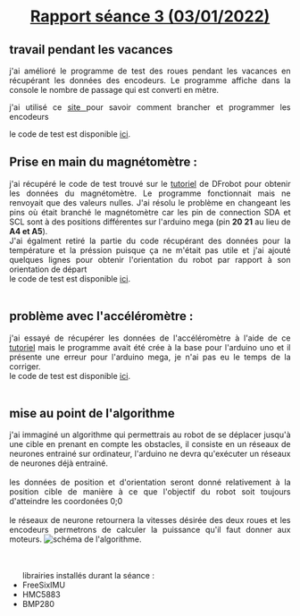 
<h1 style="text-align: center"><u>Rapport séance 3 (03/01/2022)</u></h1>

<h2>travail pendant les vacances</h2>
<div style="text-align: justify">

j'ai amélioré le programme de test des roues pendant les vacances en récupérant les données des encodeurs. Le programme affiche dans la console le nombre de passage qui est converti en mètre.

j'ai utilisé ce <a href="https://automaticaddison.com/calculate-pulses-per-revolution-for-a-dc-motor-with-encoder/"> site </a> pour savoir comment brancher et programmer les encodeurs

le code de test est disponible <a href="https://github.com/PhysicDev/transporteur-autonome/blob/main/code/Tests_basiques/wheel_control/wheel_control.ino"> ici</a>.

</div>

<h2>Prise en main du magnétomètre :</h2>

<div style="text-align: justify">
j'ai récupéré le code de test trouvé sur le <a href="https://wiki.dfrobot.com/10_DOF_Mems_IMU_Sensor_V2.0_SKU__SEN0140"> tutoriel</a> de DFrobot pour obtenir les données du magnétomètre. Le programme fonctionnait mais ne renvoyait que des valeurs nulles. J'ai résolu le problème en changeant les pins où était branché le magnétomètre car les pin de connection SDA et SCL sont à des positions différentes sur l'arduino mega (pin <b>20 21</b> au lieu de <b>A4 et A5</b>).</br> J'ai égalment retiré la partie du code récupérant des données pour la température et la préssion puisque ça ne m'était pas utile et j'ai ajouté quelques lignes pour obtenir l'orientation du robot par rapport à son orientation de départ</br>
le code de test est disponible <a href="https://github.com/PhysicDev/transporteur-autonome/blob/main/code/Tests_basiques/magnetorTest/magnetorTest.ino"> ici</a>.
</br>
</br></div>

<h2>problème avec l'accéléromètre :</h2>
<div style="text-align: justify">
j'ai essayé de récupérer les données de l'accéléromètre à l'aide de ce <a href="https://www.aranacorp.com/fr/utilisation-dun-module-mpu6050-avec-arduino/"> tutoriel</a> mais le programme avait été crée à la base pour l'arduino uno et il présente une erreur pour l'arduino mega, je n'ai pas eu le temps de la corriger.
 </br>le code de test est disponible <a href="https://github.com/PhysicDev/transporteur-autonome/blob/main/code/Tests_basiques/acceleroTest/acceleroTest.ino"> ici</a>.
</br>
</br></div>

<h2>mise au point de l'algorithme </h2>
<div style="text-align: justify">
j'ai immaginé un algorithme qui permettrais au robot de se déplacer jusqu'à une cible en prenant en compte les obstacles, il consiste en un réseaux de neurones entrainé sur ordinateur, l'arduino ne devra qu'exécuter un réseaux de neurones déjà entrainé.</br></br> les données de position et d'orientation seront donné relativement à la position cible de manière à ce que l'objectif du robot soit toujours d'atteindre les coordonées 0;0</br></br> le réseaux de neurone retournera la vitesses désirée des deux roues et les encodeurs permetrons de calculer la puissance qu'il faut donner aux moteurs.
<img src="../../../tree/main/schema/images/algorithme.png" alt = "schéma de l'algorithme.">
</div>
</br></br>
<div>
<ul>librairies installés durant la séance : 
    <li>FreeSixIMU</li>
    <li>HMC5883</li>
    <li>BMP280</li>
</ul></div>